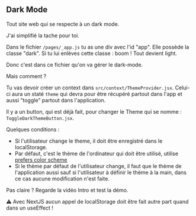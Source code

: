 ## Dark Mode

Tout site web qui se respecte à un dark mode.

J'ai simplifié la tache pour toi.

Dans le fichier `/pages/_app.js` tu as une div avec l'id "app". Elle possède
la classe "dark". Si tu lui enlèves cette classe : boom ! Tout devient light.

Donc c'est dans ce fichier qu'on va gérer le dark-mode.

Mais comment ?

Tu vas devoir créer un context dans `src/context/ThemeProvider.jsx`. Celui-ci
aura un staté `theme` qui devra pour être récupéré partout dans l'app et aussi
"toggle" partout dans l'application.

Il y a un button, qui est déjà fait, pour changer le Theme qui se nomme :
`ToggleDarkThemeButton.jsx`.

Quelques conditions :

- Si l'utilisateur change le theme, il doit être enregistré dans le localStorage.
- Par défaut, c'est le thème de l'ordinateur qui doit être utilisé, utilise [prefers color scheme](https://developer.mozilla.org/fr/docs/Web/CSS/@media/prefers-color-scheme)
- Si le thème par défaut de l'utilisateur change, il faut que le thème de l'application aussi
  sauf si l'utilisateur à définir le thème à la main, dans ce cas aucune modification n'est faite.

Pas claire ? Regarde la vidéo Intro et test la démo.

⚠️ Avec NextJS aucun appel de localStorage doit être fait autre part quand
dans un useEffect !
